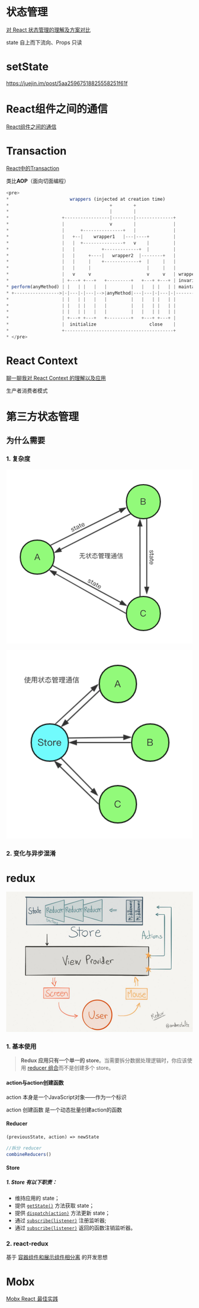 # 状态管理

[对 React 状态管理的理解及方案对比](https://github.com/sunyongjian/blog/issues/36)

state 自上而下流向、Props 只读



# setState

https://juejin.im/post/5aa25967518825558251f61f





# React组件之间的通信

[React组件之间的通信](https://github.com/sunyongjian/blog/issues/27)



# Transaction

[React中的Transaction](https://oychao.github.io/2017/09/25/react/16_transaction/)

类比**AOP**（面向切面编程）

 ```javascript
<pre>
 *                       wrappers (injected at creation time)
 *                                      +        +
 *                                      |        |
 *                    +-----------------|--------|--------------+
 *                    |                 v        |              |
 *                    |      +---------------+   |              |
 *                    |   +--|    wrapper1   |---|----+         |
 *                    |   |  +---------------+   v    |         |
 *                    |   |          +-------------+  |         |
 *                    |   |     +----|   wrapper2  |--------+   |
 *                    |   |     |    +-------------+  |     |   |
 *                    |   |     |                     |     |   |
 *                    |   v     v                     v     v   | wrapper
 *                    | +---+ +---+   +---------+   +---+ +---+ | invariants
 * perform(anyMethod) | |   | |   |   |         |   |   | |   | | maintained
 * +----------------->|-|---|-|---|-->|anyMethod|---|---|-|---|-|-------->
 *                    | |   | |   |   |         |   |   | |   | |
 *                    | |   | |   |   |         |   |   | |   | |
 *                    | |   | |   |   |         |   |   | |   | |
 *                    | +---+ +---+   +---------+   +---+ +---+ |
 *                    |  initialize                    close    |
 *                    +-----------------------------------------+
 * </pre>

 ```







# React Context

[聊一聊我对 React Context 的理解以及应用](https://juejin.im/post/5a90e0545188257a63112977)

生产者消费者模式

# 第三方状态管理

## 为什么需要

### 1. 复杂度



![statetx](assets/34917598-8922ea26-f983-11e7-9318-b2c277a6c7b6-20190104112719776.png)



![storetx](assets/34917603-9d321a96-f983-11e7-8fea-e4764fef1010.png)

### 2. 变化与异步混淆







# redux

![redux](assets/34917582-5c04bb28-f983-11e7-8fba-aa0f9b3b65dc.jpg)



### 1. 基本使用 

> **Redux 应用只有一个单一的 store**。当需要拆分数据处理逻辑时，你应该使用 [reducer 组合](https://www.redux.org.cn/docs/basics/Reducers.html)而不是创建多个 store。



#### action与action创建函数

action 本身是一个JavaScript对象——作为一个标识

action 创建函数 是一个动态批量创建action的函数



#### Reducer

```react
(previousState, action) => newState
```



```js
//拆分 reducer
combineReducers()
```



#### Store

##### 1. Store 有以下职责：

- 维持应用的 state；
- 提供 [`getState()`](https://www.redux.org.cn/docs/api/Store.html) 方法获取 state；
- 提供 [`dispatch(action)`](https://www.redux.org.cn/docs/api/Store.html) 方法更新 state；
- 通过 [`subscribe(listener)`](https://www.redux.org.cn/docs/api/Store.html) 注册监听器;
- 通过 [`subscribe(listener)`](https://www.redux.org.cn/docs/api/Store.html) 返回的函数注销监听器。



### 2. react-redux

基于 [容器组件和展示组件相分离](https://medium.com/@dan_abramov/smart-and-dumb-components-7ca2f9a7c7d0) 的开发思想







# Mobx

[Mobx React  最佳实践](https://juejin.im/post/5a3b1a88f265da431440dc4a)

